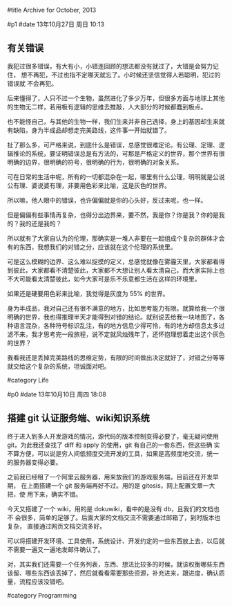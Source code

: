 #title Archive for October, 2013

#p1
#date 13年10月27日 周日 10:13

## 有关错误

我犯过很多错误，有大有小，小错连回顾的想法都没有就过了，大错是会努力记住，
想不再犯，不过也指不定哪天就忘了。小时候还坚信觉得人若聪明，犯过的错误就
不会再犯。

后来懂得了，人只不过一个生物，虽然进化了多少万年，但很多方面与地球上其他
的生物无二样，若用极有逻辑的思维去推敲，人大部分的时候都蠢到极点。

也不能怪自己，与其他的生物一样，我们生来并非自己选择，身上的基因却生来就
有缺陷，身为半成品却想走完美路线，这件事一开始就错了。

扯了那么多，可严格来说，到底什么是错误，总感觉很难定论。有公理、定理、逻
辑推论的系统，要证明错误总是有方法的，可那是严格定义的世界，那个世界有很
明确的边界，很明确的符号，很明确的行为，很明确的对象关系。

可在日常的生活中呢，所有的一切都混杂在一起，哪里有什么公理，明明就是公说
公有理、婆说婆有理，非要用色彩来比喻，这是灰色的世界。

所以嘛，他人眼中的错误，也许偏偏就是你的心头好，反过来呢，也一样。

但是偏偏有些事情再复杂，也得分出边界来，要不然，我是你？你是我？你的是我
的？我的还是我的？

所以就有了大家自认为的伦理，那确实是一堆人非要在一起组成个复杂的群体才会
有的东西，我想我们的对错之分，应该就在这个伦理的系统里。

可是这么模糊的边界、这么难以捉摸的定义，总感觉就像在雾霾天里，大家都看得
到彼此，大家都看不清楚彼此，大家都不大想让别人看太清自己，而大家实际上也
不大可能看太清楚彼此，如今大家可是乐不乐意都生活在这样的环境里。

如果还是硬要用色彩来比喻，我觉得是灰度为 55&#37; 的世界。

身为半成品，我对自己还有很不满意的地方，比如思考能力有限。就算给我一个很
明确的世界，我也得推理半天才能得到对错的结论。就别说丢给我一块地图了，各
种语言混杂，各种符号标识乱注，有的地方信息少得可怜，有的地方却信息太多过
滤不来，我才思考完一段旅程，说不定就风烛残年了，还怀抱理想着走出这个灰色
的世界？

我看我还是丢掉完美路线的思维定势，有限的时间做出决定就好了，对错之分等等
就交给这个复杂的系统，坦诚面对吧。

#category Life

<!-- date: 2013-10-27T10:13:53+0800 -->



#p0
#date 13年10月10日 周四 18:08

## 搭建 git 认证服务端、wiki知识系统

终于进入到多人开发游戏的情况，源代码的版本控制变得必要了，毫无疑问使用
git，为此我还查找了 diff 和 apply 的使用，git 有自己的一套东西，但这些确
实不算方便，可以说是穷人间低频度交流开发的工具，如果是高频度地交流，统一
的服务器变得必要。

之前我已经租了一个阿里云服务器，用来放我们的游戏服务端，目前还在开发早期，
在上面搭建一个 git 服务端再好不过。用的是 gitosis，网上配置文章一大把，使
用下来，确实不错。

今天又搭建了一个 wiki，用的是 dokuwiki，看中的是没有 db，且我们的文档也不
会很多，简单的足够了。后面大家的文档交流不需要通过邮箱了，到时版本也复杂，
直接通过网页文档交流多好。

可以将搭建开发环境、工具使用，系统设计、开发约定的一些东西放上去，以后就
不需要一遍又一遍地发邮件确认了。

对，其实我们还需要一个任务列表，东西、想法比较多的时候，就该权衡哪些东西
该留、哪些东西该丢掉了，然后就看看需要那些资源，补充进来，跟进度，确认质
量，流程应该没错吧。

#category Programming

<!-- date: 2013-10-10T18:08:10+0800 -->



